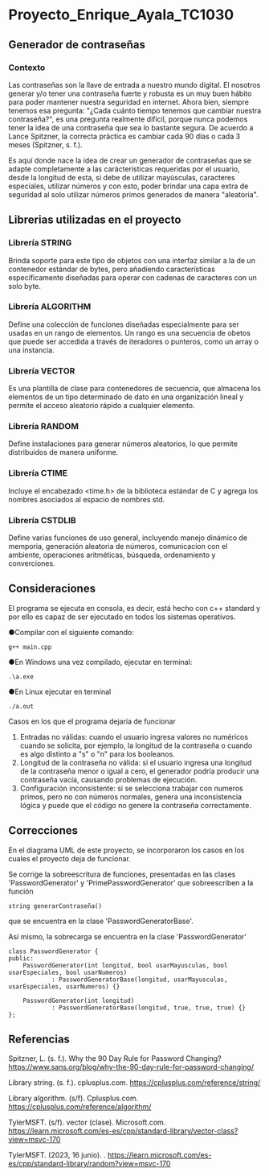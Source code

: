 # Proyecto_Enrique_Ayala_TC1030

## Generador de contraseñas

### Contexto

Las contraseñas son la llave de entrada a nuestro mundo digital. El nosotros generar y/o tener una contraseña fuerte y robusta es un muy buen hábito para poder mantener nuestra seguridad en internet. Ahora bien, siempre tenemos esa pregunta: "¿Cada cuánto tiempo tenemos que cambiar nuestra contraseña?", es una pregunta realmente difícil, porque nunca podemos tener la idea de una contraseña que sea lo bastante segura. De acuerdo a Lance Spitzner, la correcta práctica es cambiar cada 90 días o cada 3 meses (Spitzner, s. f.).

Es aquí donde nace la idea de crear un generador de contraseñas que se adapte completamente a las carácterísticas requeridas por el usuario, desde la longitud de esta, si debe de utilizar mayúsculas, caracteres especiales, utilizar números y con esto, poder brindar una capa extra de seguridad al solo utilizar números primos generados de manera "aleatoria".

## Librerias utilizadas en el proyecto
### Librería STRING
Brinda soporte para este tipo de objetos con una interfaz similar a la de un contenedor estándar de bytes, pero añadiendo características específicamente diseñadas para operar con cadenas de caracteres con un solo byte. 

### Librería ALGORITHM
Define una colección de funciones diseñadas especialmente para ser usadas en un rango de elementos. Un rango es una secuencia de obetos que puede ser accedida a través de iteradores o punteros, como un array o una instancia.

### Librería VECTOR
Es una plantilla de clase para contenedores de secuencia, que almacena los elementos de un tipo determinado de dato en una organización lineal y permite el acceso aleatorio rápido a cualquier elemento. 

### Librería RANDOM
Define instalaciones para generar números aleatorios, lo que permite distribuidos de manera uniforme. 

### Librería CTIME
Incluye el encabezado <time.h> de la biblioteca estándar de C y agrega los nombres asociados al espacio de nombres std.

### Librería CSTDLIB
Define varias funciones de uso general, incluyendo manejo dinámico de memporia, generación aleatoria de números, comunicacion con el ambiente, operaciones aritméticas, búsqueda, ordenamiento y converciones. 

## Consideraciones
El programa se ejecuta en consola, es decir, está hecho con c++ standard y por ello es capaz de ser ejecutado en todos los sistemas operativos.

●Compilar con el siguiente comando:
```
g++ main.cpp
```

●En Windows una vez compilado, ejecutar en terminal:
```
.\a.exe
```

●En Linux ejecutar en terminal 
```
./a.out
```
Casos en los que el programa dejaría de funcionar
1. Entradas no válidas: cuando el usuario ingresa valores no numéricos cuando se solicita, por ejemplo, la longitud de la contraseña o cuando es algo distinto a "s" o  "n" para los booleanos.
2. Longitud de la contraseña no válida: si el usuario ingresa una longitud de la contraseña menor o igual a cero, el generador podría producir una contraseña vacía, causando problemas de ejecución.
3. Configuración inconsistente: si se selecciona trabajar con numeros primos, pero no con números normales, genera una inconsistencia lógica y puede que el código no genere la contraseña correctamente. 

## Correcciones
En el diagrama UML de este proyecto, se incorporaron los casos en los cuales el proyecto deja de funcionar.

Se corrige la sobreescritura de funciones, presentadas en las clases 'PasswordGenerator' y 'PrimePasswordGenerator' que sobreescriben a la función 
```
string generarContraseña()
```
que se encuentra en la clase 'PasswordGeneratorBase'.

Así mismo, la sobrecarga se encuentra en la clase 'PasswordGenerator'
```
class PasswordGenerator {
public:
    PasswordGenerator(int longitud, bool usarMayusculas, bool usarEspeciales, bool usarNumeros)
            : PasswordGeneratorBase(longitud, usarMayusculas, usarEspeciales, usarNumeros) {}

    PasswordGenerator(int longitud)
            : PasswordGeneratorBase(longitud, true, true, true) {}
};
```

## Referencias
Spitzner, L. (s. f.). Why the 90 Day Rule for Password Changing? https://www.sans.org/blog/why-the-90-day-rule-for-password-changing/

Library string. (s. f.). cplusplus.com. https://cplusplus.com/reference/string/

Library algorithm. (s/f). Cplusplus.com. https://cplusplus.com/reference/algorithm/

TylerMSFT. (s/f). vector (clase). Microsoft.com. https://learn.microsoft.com/es-es/cpp/standard-library/vector-class?view=msvc-170

TylerMSFT. (2023, 16 junio). . https://learn.microsoft.com/es-es/cpp/standard-library/random?view=msvc-170
